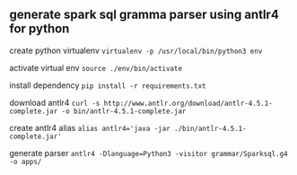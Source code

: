 ## generate spark sql gramma parser using antlr4 for python

create python virtualenv
`virtualenv -p /usr/local/bin/python3 env`

activate virtual env
`source ./env/bin/activate`

install dependency
`pip install -r requirements.txt`

download antlr4
`curl -s http://www.antlr.org/download/antlr-4.5.1-complete.jar -o bin/antlr-4.5.1-complete.jar`

create antlr4 alias
`alias antlr4='java -jar ./bin/antlr-4.5.1-complete.jar'`

generate parser
`antlr4 -Dlanguage=Python3 -visitor grammar/Sparksql.g4 -o apps/`



